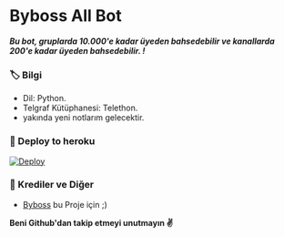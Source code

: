# Byboss All Bot
_**Bu bot, gruplarda 10.000'e kadar üyeden bahsedebilir ve kanallarda 200'e kadar üyeden bahsedebilir. !**_

### 🏷 Bilgi
- Dil: Python.
- Telgraf Kütüphanesi: Telethon.
- yakında yeni notlarım gelecektir. 

### 🚀 Deploy to heroku
[![Deploy](https://www.herokucdn.com/deploy/button.svg)](https://heroku.com/deploy?template=https://github.com/Mehmetbaba55/MentionTaggerTg)

### 🎯 Krediler ve Diğer
- [Byboss](https://t.me/byboss) bu Proje için ;)

**Beni Github'dan takip etmeyi unutmayın ✌️**
